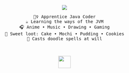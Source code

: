 <div align="center">
<img src="https://readme-typing-svg.demolab.com?font=Inconsolata&weight=500&size=50&duration=4000&pause=1000&color=A7A459&center=true&vCenter=true&multiline=true&width=1700&height=185&lines=Hello+hello;Don%E2%80%99t+roast+me+just+a+baby+mage+tryna+learn+the+arcane+art+of+code.+;Still+lvl+1%2C+but+grinding+"/>
<br>
<pre>
🧙‍♀️ Apprentice Java Coder
☕ Learning the ways of the JVM
🎧 Anime • Music • Drawing • Gaming
🍓 Sweet loot: Cake • Mochi • Pudding • Cookies
🎨 Casts doodle spells at will
</pre>
<br><br>
<img src="" height="40" />
<br><br>

</div>